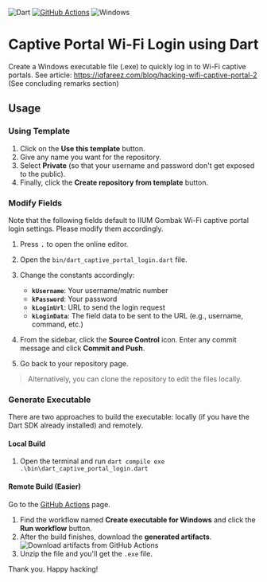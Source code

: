 ![Dart](https://img.shields.io/badge/dart-%230175C2.svg?style=for-the-badge&logo=dart&logoColor=white)
[![GitHub Actions](https://img.shields.io/badge/github%20actions-%232671E5.svg?style=for-the-badge&logo=githubactions&logoColor=white)](https://github.com/iqfareez/dart_captive_portal_login/actions/workflows/compile-exe-windows.yml)
![Windows](https://img.shields.io/badge/Windows-0078D6?style=for-the-badge&logo=windows&logoColor=white)

# Captive Portal Wi-Fi Login using Dart

Create a Windows executable file (.exe) to quickly log in to Wi-Fi captive portals. See article: https://iqfareez.com/blog/hacking-wifi-captive-portal-2 (See concluding remarks section)

## Usage

### Using Template

1. Click on the **Use this template** button.
2. Give any name you want for the repository.
3. Select **Private** (so that your username and password don't get exposed to the public).
4. Finally, click the **Create repository from template** button.

### Modify Fields

Note that the following fields default to IIUM Gombak Wi-Fi captive portal login settings. Please modify them accordingly.

1. Press <kbd>.</kbd> to open the online editor.
2. Open the `bin/dart_captive_portal_login.dart` file.
3. Change the constants accordingly:

   - **`kUsername`**: Your username/matric number
   - **`kPassword`**: Your password
   - **`kLoginUrl`**: URL to send the login request
   - **`kLoginData`**: The field data to be sent to the URL (e.g., username, command, etc.)

4. From the sidebar, click the **Source Control** icon. Enter any commit message and click **Commit and Push**.
5. Go back to your repository page.

> Alternatively, you can clone the repository to edit the files locally.

### Generate Executable

There are two approaches to build the executable: locally (if you have the Dart SDK already installed) and remotely.

#### Local Build

1. Open the terminal and run `dart compile exe .\bin\dart_captive_portal_login.dart`

#### Remote Build (Easier)

Go to the [GitHub Actions](https://github.com/iqfareez/dart_captive_portal_login/actions) page.

1. Find the workflow named **Create executable for Windows** and click the **Run workflow** button.
2. After the build finishes, download the **generated artifacts**.
   ![Download artifacts from GitHub Actions](https://imgur.com/1s6hC22.png)
3. Unzip the file and you'll get the `.exe` file.

Thank you. Happy hacking!
